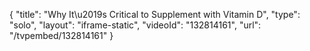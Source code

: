 {
    "title": "Why It\u2019s Critical to Supplement with Vitamin D",
    "type": "solo",
    "layout": "iframe-static",
    "videoId": "132814161",
    "url": "\/tvpembed\/132814161"
}
